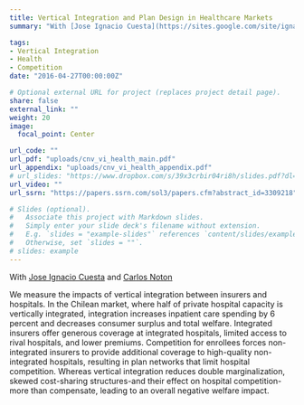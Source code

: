 ```yaml
---
title: Vertical Integration and Plan Design in Healthcare Markets
summary: "With [Jose Ignacio Cuesta](https://sites.google.com/site/ignaciocuesta/) and [Carlos Noton](http://www.dii.uchile.cl/~cnoton/)\n\n An analysis of the welfare effects of vertical integration between insurers and hospitals"

tags:
- Vertical Integration
- Health
- Competition
date: "2016-04-27T00:00:00Z"

# Optional external URL for project (replaces project detail page).
share: false
external_link: ""
weight: 20
image:
  focal_point: Center

url_code: ""
url_pdf: "uploads/cnv_vi_health_main.pdf"
url_appendix: "uploads/cnv_vi_health_appendix.pdf"
# url_slides: "https://www.dropbox.com/s/39x3crbir04ri8h/slides.pdf?dl=0"
url_video: ""
url_ssrn: "https://papers.ssrn.com/sol3/papers.cfm?abstract_id=3309218"

# Slides (optional).
#   Associate this project with Markdown slides.
#   Simply enter your slide deck's filename without extension.
#   E.g. `slides = "example-slides"` references `content/slides/example-slides.md`.
#   Otherwise, set `slides = ""`.
# slides: example
---
```


With [Jose Ignacio Cuesta](https://sites.google.com/site/ignaciocuesta/) and [Carlos Noton](http://www.dii.uchile.cl/~cnoton/)

We measure the impacts of vertical integration between insurers and hospitals. In the Chilean market, where half of private hospital capacity is vertically integrated, integration increases inpatient care spending by 6 percent and decreases consumer surplus and total welfare. Integrated insurers offer generous coverage at integrated hospitals, limited access to rival hospitals, and lower premiums. Competition for enrollees forces non-integrated insurers to provide additional coverage to high-quality non-integrated hospitals, resulting in plan networks that limit hospital competition. Whereas vertical integration reduces double marginalization, skewed cost-sharing structures-and their effect on hospital competition-more than compensate, leading to an overall negative welfare impact. 